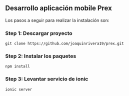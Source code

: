## Desarrollo aplicación mobile Prex

Los pasos a seguir para realizar la instalación son:

### Step 1: Descargar proyecto
```` 
git clone https://github.com/joaquinrivera19/prex.git
```` 

### Step 2: Instalar los paquetes
```` 
npm install
```` 

### Step 3: Levantar servicio de ionic
```` 
ionic server
```` 
